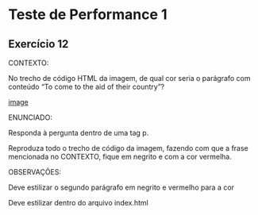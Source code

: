 # Teste de Performance 1

## Exercício 12

CONTEXTO:

No trecho de código HTML da imagem, de qual cor seria o parágrafo com conteúdo “To come to the aid of their country”?

[image](tp12.png)

ENUNCIADO:

Responda à pergunta dentro de uma tag p.

Reproduza todo o trecho de código da imagem, fazendo com que a frase mencionada no CONTEXTO, fique em negrito e com a cor vermelha.

OBSERVAÇÕES:

Deve estilizar o segundo parágrafo em negrito e vermelho para a cor

Deve estilizar dentro do arquivo index.html
